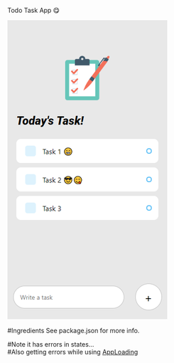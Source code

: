 Todo Task App 😋

<img src="./assets/screencapture.png"/>

#Ingredients
See package.json for more info.

#Note it has errors in states...<br>
#Also getting errors while using <a href="https://docs.expo.dev/versions/latest/sdk/app-loading/">AppLoading</a>
